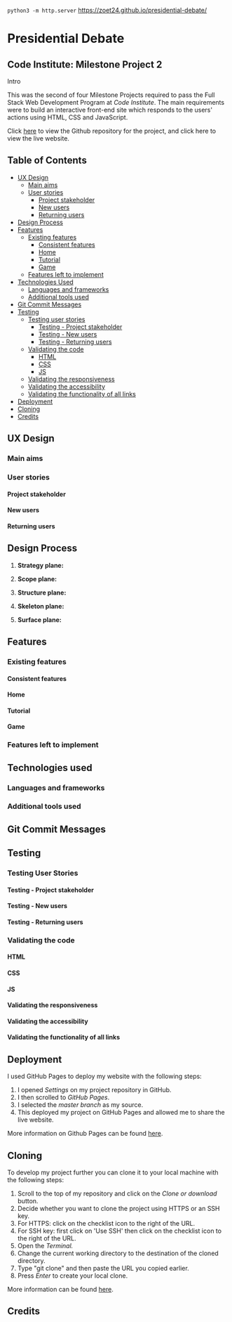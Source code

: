`python3 -m http.server`
https://zoet24.github.io/presidential-debate/

# Presidential Debate

## Code Institute: Milestone Project 2

Intro

This was the second of four Milestone Projects required to pass the Full Stack Web Development Program at _Code Institute_. The main requirements were to build an interactive front-end site which responds to the users' actions using HTML, CSS and JavaScript.

Click [here](https://github.com/zoet24/presidential-debate) to view the Github repository for the project, and click here to view the live website.

## Table of Contents

- [UX Design](#ux-design)
    - [Main aims](#main-aims)
    - [User stories](#user-stories)
        - [Project stakeholder](#project-stakeholder)
        - [New users](#new-users)
        - [Returning users](#returning-users)
- [Design Process](#design-process)
- [Features](#features)
    - [Existing features](#existing-features)
        - [Consistent features](#consistent-features)
        - [Home](#home)
        - [Tutorial](#tutorial)
        - [Game](#game)
    - [Features left to implement](#features-left-to-implement)
- [Technologies Used](#technologies-used)
    - [Languages and frameworks](#languages-and-frameworks)
    - [Additional tools used](#additional-tools-used)
- [Git Commit Messages](#git-commit-messages)
- [Testing](#testing)
    - [Testing user stories](#testing-user-stories)
        - [Testing - Project stakeholder](#testing---project-stakeholder)
        - [Testing - New users](#testing---new-users)
        - [Testing - Returning users](#testing---returning-users)
    - [Validating the code](#validating-the-code)
        - [HTML](#html)
        - [CSS](#css)
        - [JS](#js)
    - [Validating the responsiveness](#validating-the-responsiveness)
    - [Validating the accessibility](#validating-the-accessibility)
    - [Validating the functionality of all links](#validating-the-functionality-of-all-links)
- [Deployment](#deployment)
- [Cloning](#cloning)
- [Credits](#credits)

## UX Design
### Main aims
### User stories
#### Project stakeholder
#### New users
#### Returning users

## Design Process

1. **Strategy plane:**

2. **Scope plane:**

3. **Structure plane:**

4. **Skeleton plane:**

5. **Surface plane:**

## Features
### Existing features
#### Consistent features
#### Home
#### Tutorial
#### Game
### Features left to implement

## Technologies used
### Languages and frameworks
### Additional tools used

## Git Commit Messages

## Testing
### Testing User Stories
#### Testing - Project stakeholder
#### Testing - New users
#### Testing - Returning users
### Validating the code
#### HTML
#### CSS
#### JS
#### Validating the responsiveness
#### Validating the accessibility
#### Validating the functionality of all links

## Deployment

I used GitHub Pages to deploy my website with the following steps:

1. I opened _Settings_ on my project repository in GitHub.
2. I then scrolled to _GitHub Pages_.
3. I selected the _master branch_ as my source.
4. This deployed my project on GitHub Pages and allowed me to share the live website.

More information on Github Pages can be found [here](https://pages.github.com/).

## Cloning

To develop my project further you can clone it to your local machine with the following steps:

1. Scroll to the top of my repository and click on the _Clone or download_ button.
2. Decide whether you want to clone the project using HTTPS or an SSH key.
  1. For HTTPS: click on the checklist icon to the right of the URL.
  2. For SSH key: first click on 'Use SSH' then click on the checklist icon to the right of the URL.
3. Open the _Terminal._
4. Change the current working directory to the destination of the cloned directory.
5. Type "git clone" and then paste the URL you copied earlier.
6. Press _Enter_ to create your local clone.

More information can be found [here](https://docs.github.com/en/enterprise/2.13/user/articles/cloning-a-repository).

## Credits